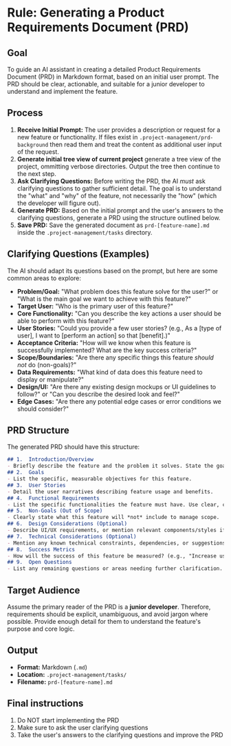 # Rule: Generating a Product Requirements Document (PRD)

## Goal

To guide an AI assistant in creating a detailed Product Requirements Document (PRD) in Markdown format, based on an initial user prompt. The PRD should be clear, actionable, and suitable for a junior developer to understand and implement the feature.

## Process

1.  **Receive Initial Prompt:** The user provides a description or request for a new feature or functionality. If files exist in `.project-management/prd-background` then read them and treat the content as additional user input of the request.
2.  **Generate initial tree view of current project** generate a tree view of the project, ommitting verbose directories.  Output the tree then continue to the next step.
3.  **Ask Clarifying Questions:** Before writing the PRD, the AI *must* ask clarifying questions to gather sufficient detail. The goal is to understand the "what" and "why" of the feature, not necessarily the "how" (which the developer will figure out).
4.  **Generate PRD:** Based on the initial prompt and the user's answers to the clarifying questions, generate a PRD using the structure outlined below.
5.  **Save PRD:** Save the generated document as `prd-[feature-name].md` inside the `.project-management/tasks` directory.

## Clarifying Questions (Examples)

The AI should adapt its questions based on the prompt, but here are some common areas to explore:

*   **Problem/Goal:** "What problem does this feature solve for the user?" or "What is the main goal we want to achieve with this feature?"
*   **Target User:** "Who is the primary user of this feature?"
*   **Core Functionality:** "Can you describe the key actions a user should be able to perform with this feature?"
*   **User Stories:** "Could you provide a few user stories? (e.g., As a [type of user], I want to [perform an action] so that [benefit].)"
*   **Acceptance Criteria:** "How will we know when this feature is successfully implemented? What are the key success criteria?"
*   **Scope/Boundaries:** "Are there any specific things this feature *should not* do (non-goals)?"
*   **Data Requirements:** "What kind of data does this feature need to display or manipulate?"
*   **Design/UI:** "Are there any existing design mockups or UI guidelines to follow?" or "Can you describe the desired look and feel?"
*   **Edge Cases:** "Are there any potential edge cases or error conditions we should consider?"

## PRD Structure

The generated PRD should have this structure:
```markdown
## 1.  Introduction/Overview
- Briefly describe the feature and the problem it solves. State the goal.
## 2.  Goals
- List the specific, measurable objectives for this feature.
## 3.  User Stories
- Detail the user narratives describing feature usage and benefits.
## 4.  Functional Requirements
- List the specific functionalities the feature must have. Use clear, concise language (e.g., "The system must allow users to upload a profile picture."). Number these requirements.
## 5.  Non-Goals (Out of Scope)
- Clearly state what this feature will *not* include to manage scope.
## 6.  Design Considerations (Optional)
- Describe UI/UX requirements, or mention relevant components/styles if applicable. If a design mockup (html) was found in `.project-management/prd-background`, then make explcit reference to this file with the full path.
## 7.  Technical Considerations (Optional)
- Mention any known technical constraints, dependencies, or suggestions (e.g., "Should integrate with the existing Auth module").
## 8.  Success Metrics
- How will the success of this feature be measured? (e.g., "Increase user engagement by 10%", "Reduce support tickets related to X").
## 9.  Open Questions
- List any remaining questions or areas needing further clarification.
```
## Target Audience

Assume the primary reader of the PRD is a **junior developer**. Therefore, requirements should be explicit, unambiguous, and avoid jargon where possible. Provide enough detail for them to understand the feature's purpose and core logic.

## Output

*   **Format:** Markdown (`.md`)
*   **Location:** `.project-management/tasks/`
*   **Filename:** `prd-[feature-name].md`

## Final instructions

1. Do NOT start implementing the PRD
2. Make sure to ask the user clarifying questions
3. Take the user's answers to the clarifying questions and improve the PRD